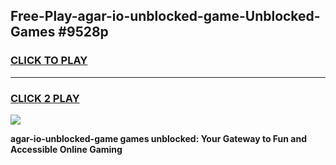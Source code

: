 
## Free-Play-agar-io-unblocked-game-Unblocked-Games #9528p
<h3>
<a href="https://news.freeplayer.one?title=agar-io-unblocked-game&ref=8M">CLICK TO PLAY</a></h3>
<hr>

<h3>
<a href="https://news.freeplayer.one?title=agar-io-unblocked-game&ref=8M">CLICK 2 PLAY</a>
  
</h3>

<a href="https://news.freeplayer.one?title=agar-io-unblocked-game&ref=8M"><img src="https://clearcache.store/games.png"></a>


**agar-io-unblocked-game games unblocked: Your Gateway to Fun and Accessible Online Gaming**
